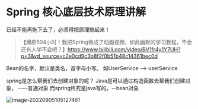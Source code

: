# Spring 核心底层技术原理讲解

已经不能再拖下去了，必须得把原理搞起来！

> 【爆肝504小时！我把Spring做成了动画视频，如此幽默的学习教程，不会还有人学不会吧？】https://www.bilibili.com/video/BV1fr4y1Y7UH?p=3&vd_source=c2e0cd9c3b8f2f0b51b48c14361bec0d



Bean的名字，默认是类名，首字母小写。 如UserService --> userService



spring是怎么帮我们去创建对象的呢？
	Java是可以通过构造函数去帮我们创建对象， ----普通对象
	而spring终究是java写的。--bean对象

![image-20220905105127461](_assets/_file_Spring%20%E6%A0%B8%E5%BF%83%E5%BA%95%E5%B1%82%E6%8A%80%E6%9C%AF%E5%8E%9F%E7%90%86%E8%AE%B2%E8%A7%A3/image-20220905105127461.png)


